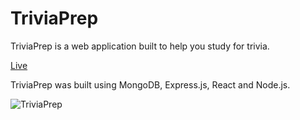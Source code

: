 # TriviaPrep

TriviaPrep is a web application built to help you study for trivia.

[Live](https://trivia-prep.herokuapp.com/#/)

TriviaPrep was built using MongoDB, Express.js, React and Node.js.

![TriviaPrep](https://hiptrip-aa-seed.s3.amazonaws.com/triviapreplong.gif)